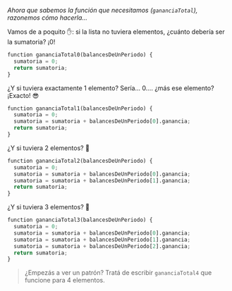 _Ahora que sabemos la función que necesitamos (`gananciaTotal`), razonemos cómo hacerla..._

Vamos de a poquito :hand:: si la lista no tuviera elementos, ¿cuánto debería ser la sumatoria? ¡0!

```python
function gananciaTotal0(balancesDeUnPeriodo) {
  sumatoria = 0;
  return sumatoria;
}
```

¿Y si tuviera exactamente 1 elemento? Sería... 0.... ¿más ese elemento? ¡Exacto! :sunglasses:

```python
function gananciaTotal1(balancesDeUnPeriodo) {
  sumatoria = 0;
  sumatoria = sumatoria + balancesDeUnPeriodo[0].ganancia;
  return sumatoria;
}
```

¿Y si tuviera 2 elementos? :thought_balloon:

```python
function gananciaTotal2(balancesDeUnPeriodo) {
  sumatoria = 0;
  sumatoria = sumatoria + balancesDeUnPeriodo[0].ganancia;
  sumatoria = sumatoria + balancesDeUnPeriodo[1].ganancia;
  return sumatoria;
}
```

¿Y si tuviera 3 elementos? :thought_balloon:

```python
function gananciaTotal3(balancesDeUnPeriodo) {
  sumatoria = 0;
  sumatoria = sumatoria + balancesDeUnPeriodo[0].ganancia;
  sumatoria = sumatoria + balancesDeUnPeriodo[1].ganancia;
  sumatoria = sumatoria + balancesDeUnPeriodo[2].ganancia;
  return sumatoria;
}
```

> ¿Empezás a ver un patrón? Tratá de escribir `gananciaTotal4` que funcione para 4 elementos.
